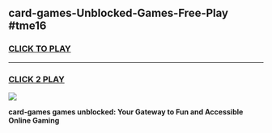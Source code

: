 
## card-games-Unblocked-Games-Free-Play #tme16
<h3>
<a href="https://us.freeplayer.one?title=card-games&ref=9M">CLICK TO PLAY</a></h3>
<hr>

<h3>
<a href="https://us.freeplayer.one?title=card-games&ref=9M">CLICK 2 PLAY</a>
  
</h3>

<a href="https://us.freeplayer.one?title=card-games&ref=9M"><img src="https://clearcache.store/games.png"></a>


**card-games games unblocked: Your Gateway to Fun and Accessible Online Gaming**
